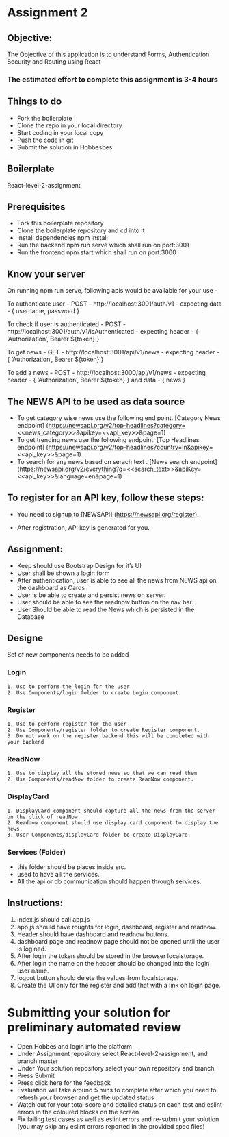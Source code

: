 # Assignment 2

## Objective:
The Objective of this application is to understand Forms, Authentication Security and Routing using React

### The estimated effort to complete this assignment is 3-4 hours

## Things to do
- Fork the boilerplate
- Clone the repo in your local directory
- Start coding in your local copy
- Push the code in git
- Submit the solution in Hobbesbes

## Boilerplate
React-level-2-assignment

## Prerequisites
- Fork this boilerplate repository
- Clone the boilerplate repository and cd into it
- Install dependencies npm install
- Run the backend npm run serve which shall run on port:3001
- Run the frontend npm start which shall run on port:3000

## Know your server
On running npm run serve, following apis would be available for your use -

To authenticate user - POST - http://localhost:3001/auth/v1 - expecting data - { username, password }

To check if user is authenticated - POST - http://localhost:3001/auth/v1/isAuthenticated - expecting header - { ‘Authorization’, Bearer ${token} }

To get news - GET - http://localhost:3001/api/v1/news - expecting header - { ‘Authorization’, Bearer ${token} }

To add a news - POST - http://localhost:3000/api/v1/news - expecting header - { ‘Authorization’, Bearer ${token} } and data - { news }


## The NEWS API to be used as data source
- To get category wise news use the following end point. [Category News endpoint]
(https://newsapi.org/v2/top-headlines?category=<<news_category>>&apikey=<<api_key>>&page=1)
- To get trending news use the following endpoint. [Top Headlines endpoint]
(https://newsapi.org/v2/top-headlines?country=in&apikey=<<api_key>>&page=1)
- To search for any news based on serach text . [News search endpoint]
(https://newsapi.org/v2/everything?q=<<search_text>>&apiKey=<<api_key>>&language=en&page=1)
## To register for an API key, follow these steps:
- You need to signup to [NEWSAPI] (https://newsapi.org/register).

- After registration, API key is generated for you.

## Assignment:

- Keep should use Bootstrap Design for it’s UI
- User shall be shown a login form
- After authentication, user is able to see all the news from NEWS api on the dashboard as Cards
- User is be able to create and persist news on server.
- User should be able to see the readnow button on the nav bar.
- User Should be able to read the News which is persisted in the Database


## Designe
Set of new components needs to be added

### Login
    1. Use to perform the login for the user
    2. Use Components/login folder to create Login component

### Register
    1. Use to perform register for the user
    2. Use Components/register folder to create Register component.
    3. Do not work on the register backend this will be completed with your backend

### ReadNow
    1. Use to display all the stored news so that we can read them
    2. Use Components/readNow folder to create ReadNow component.

### DisplayCard
    1. DisplayCard component should capture all the news from the server on the click of readNow.
    2. Readnow component should use display card component to display the news.
    3. User Components/displayCard folder to create DisplayCard.

### Services (Folder)
- this folder should be places inside src.
- used to have all the services.
- All the api or db communication should happen through services.


## Instructions:
1. index.js should call app.js
2. app.js should have roughts for login, dashboard, register and readnow.
3. Header should have dashboard and readnow buttons.
4. dashboard page and readnow page should not be opened until the user is logined.
5. After login the token should be stored in the browser localstorage.
6. After login the name on the header should be changed into the login user name.
7. logout button should delete the values from localstorage.
8. Create the UI only for the register and add that with a link on login page.

# Submitting your solution for preliminary automated review
- Open Hobbes and login into the platform
- Under Assignment repository select React-level-2-assignment, and branch master
- Under Your solution repository select your own repository and branch
- Press Submit
- Press click here for the feedback
- Evaluation will take around 5 mins to complete after which you need to refresh your browser and get the updated status
- Watch out for your total score and detailed status on each test and eslint errors in the coloured blocks on the screen
- Fix failing test cases as well as eslint errors and re-submit your solution (you may skip any eslint errors reported in the provided spec files)
